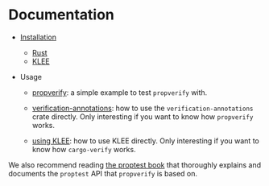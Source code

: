 # Documentation


- [Installation](installation.md)
  - [Rust](install-rust.md)
  - [KLEE](install-klee.md)

- Usage
  - [propverify](using-propverify.md): a simple example to test
    `propverify` with.

  - [verification-annotations](using-annotations.md): how to use the
    `verification-annotations` crate directly.
    Only interesting if you want to know how `propverify` works.

  - [using KLEE](using-klee.md): how to use KLEE directly.
    Only interesting if you want to know how `cargo-verify` works.

We also recommend reading
[the proptest book](https://altsysrq.github.io/proptest-book/intro.html)
that thoroughly explains and documents the `proptest` API that `propverify` is based on.

